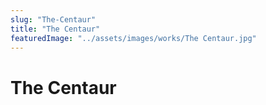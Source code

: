 ```yaml
---
slug: "The-Centaur"
title: "The Centaur"
featuredImage: "../assets/images/works/The Centaur.jpg"
---
```


# The Centaur
